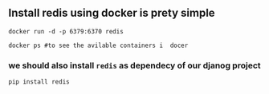 ## Install redis using docker is prety simple

```
docker run -d -p 6379:6370 redis
```
```
docker ps #to see the avilable containers i  docer
```
### we should also install `redis` as dependecy of our djanog project 
```
pip install redis
```

